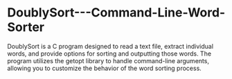 # DoublySort---Command-Line-Word-Sorter
DoublySort is a C program designed to read a text file, extract individual words, and provide options for sorting and outputting those words. The program utilizes the getopt library to handle command-line arguments, allowing you to customize the behavior of the word sorting process.
